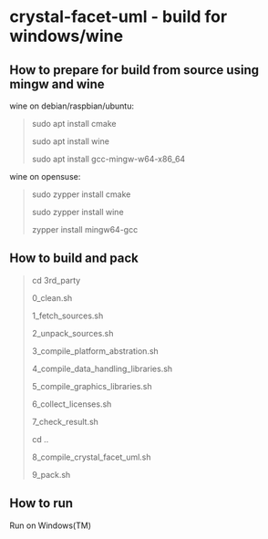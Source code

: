 
crystal-facet-uml - build for windows/wine
=============

How to prepare for build from source using mingw and wine
-----------

wine on debian/raspbian/ubuntu:

> sudo apt install cmake
>
> sudo apt install wine
>
> sudo apt install gcc-mingw-w64-x86_64

wine on opensuse:

> sudo zypper install cmake
>
> sudo zypper install wine
>
> zypper install mingw64-gcc
>

How to build and pack
-----------

> cd 3rd_party
>
> 0_clean.sh
>
> 1_fetch_sources.sh
>
> 2_unpack_sources.sh
>
> 3_compile_platform_abstration.sh
>
> 4_compile_data_handling_libraries.sh
>
> 5_compile_graphics_libraries.sh
>
> 6_collect_licenses.sh
>
> 7_check_result.sh
>
> cd ..
>
> 8_compile_crystal_facet_uml.sh
>
> 9_pack.sh

How to run
-----------

Run on Windows(TM)

